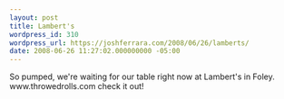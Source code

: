 ```yaml
---
layout: post
title: Lambert's
wordpress_id: 310
wordpress_url: https://joshferrara.com/2008/06/26/lamberts/
date: 2008-06-26 11:27:02.000000000 -05:00
---
```

<!--Mime Type of File is image/jpeg --><div class="postie-image-div"><a href="https://joshferrara.com/wp-photos/20080626-122702-1.jpg"><img src="https://joshferrara.com/wp-photos/thumb.20080626-122702-1.jpg" alt="" style="3px;" class="postie-image" /></a></div> So pumped, we're waiting for our table right now at Lambert's in Foley. www.throwedrolls.com  check it out!
